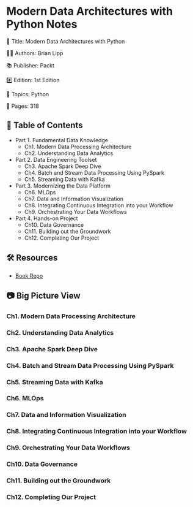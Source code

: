 # Modern Data Architectures with Python Notes

📕 Title: Modern Data Architectures with Python

👨‍💻 Authors: Brian Lipp

📚 Publisher: Packt

#️⃣ Edition: 1st Edition

💾 Topics: Python

📄 Pages: 318

## 📝 Table of Contents

- Part 1. Fundamental Data Knowledge
  - Ch1. Modern Data Processing Architecture
  - Ch2. Understanding Data Analytics
- Part 2. Data Engineering Toolset
  - Ch3. Apache Spark Deep Dive
  - Ch4. Batch and Stream Data Processing Using PySpark
  - Ch5. Streaming Data with Kafka
- Part 3. Modernizing the Data Platform
  - Ch6. MLOps
  - Ch7. Data and Information Visualization
  - Ch8. Integrating Continuous Integration into your Workflow
  - Ch9. Orchestrating Your Data Workflows
- Part 4. Hands-on Project
  - Ch10. Data Governance
  - Ch11. Building out the Groundwork
  - Ch12. Completing Our Project

## 🛠️ Resources

- [Book Repo]()

## 📷 Big Picture View

### Ch1. Modern Data Processing Architecture

### Ch2. Understanding Data Analytics

### Ch3. Apache Spark Deep Dive

### Ch4. Batch and Stream Data Processing Using PySpark

### Ch5. Streaming Data with Kafka

### Ch6. MLOps

### Ch7. Data and Information Visualization

### Ch8. Integrating Continuous Integration into your Workflow

### Ch9. Orchestrating Your Data Workflows

### Ch10. Data Governance

### Ch11. Building out the Groundwork

### Ch12. Completing Our Project
